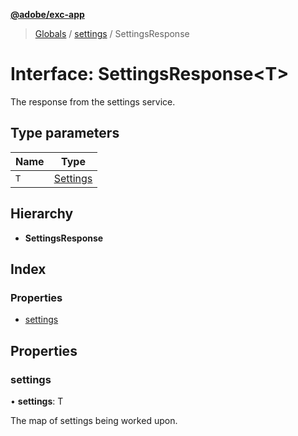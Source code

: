 **[@adobe/exc-app](../README.md)**

> [Globals](../README.md) / [settings](../modules/settings.md) / SettingsResponse

# Interface: SettingsResponse\<T>

The response from the settings service.

## Type parameters

Name | Type |
------ | ------ |
`T` | [Settings](settings.settings-1.md) |

## Hierarchy

* **SettingsResponse**

## Index

### Properties

* [settings](settings.settingsresponse.md#settings)

## Properties

### settings

•  **settings**: T

The map of settings being worked upon.
